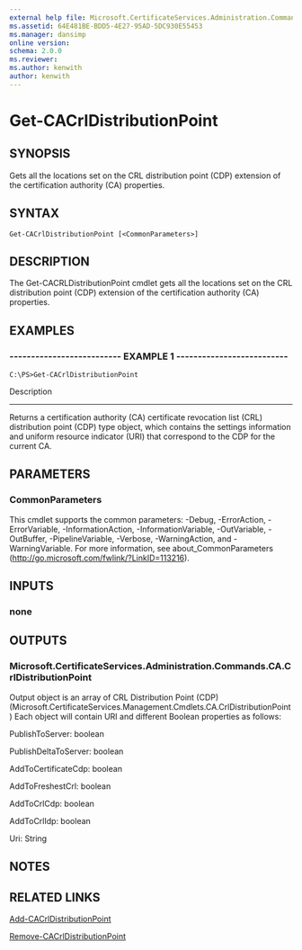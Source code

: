 ```yaml
---
external help file: Microsoft.CertificateServices.Administration.Commands.dll-Help.xml
ms.assetid: 64E481BE-BDD5-4E27-95AD-5DC930E55453
ms.manager: dansimp
online version: 
schema: 2.0.0
ms.reviewer:
ms.author: kenwith
author: kenwith
---
```


# Get-CACrlDistributionPoint

## SYNOPSIS
Gets all the locations set on the CRL distribution point (CDP) extension of the certification authority (CA) properties.

## SYNTAX

```
Get-CACrlDistributionPoint [<CommonParameters>]
```

## DESCRIPTION
The Get-CACRLDistributionPoint cmdlet gets all the locations set on the CRL distribution point (CDP) extension of the certification authority (CA) properties.

## EXAMPLES

### -------------------------- EXAMPLE 1 --------------------------
```
C:\PS>Get-CACrlDistributionPoint
```

Description

-----------

Returns a certification authority (CA) certificate revocation list (CRL) distribution point (CDP) type object, which contains the settings information and uniform resource indicator (URI) that correspond to the CDP for the current CA.

## PARAMETERS

### CommonParameters
This cmdlet supports the common parameters: -Debug, -ErrorAction, -ErrorVariable, -InformationAction, -InformationVariable, -OutVariable, -OutBuffer, -PipelineVariable, -Verbose, -WarningAction, and -WarningVariable. For more information, see about_CommonParameters (http://go.microsoft.com/fwlink/?LinkID=113216).

## INPUTS

### none

## OUTPUTS

### Microsoft.CertificateServices.Administration.Commands.CA.CrlDistributionPoint
Output object is an array of CRL Distribution Point (CDP) (Microsoft.CertificateServices.Management.Cmdlets.CA.CrlDistributionPoint) Each object will contain URI and different Boolean properties as follows:

PublishToServer: boolean

PublishDeltaToServer: boolean

AddToCertificateCdp: boolean

AddToFreshestCrl: boolean

AddToCrlCdp: boolean

AddToCrlIdp: boolean

Uri: String

## NOTES

## RELATED LINKS

[Add-CACrlDistributionPoint](./Add-CACrlDistributionPoint.md)

[Remove-CACrlDistributionPoint](./Remove-CACrlDistributionPoint.md)

